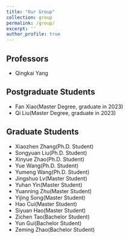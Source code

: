 ```yaml
---
title: "Our Group"
collection: group
permalink: /group/
excerpt: ''
author_profile: true
---
```

## Professors 
* Qingkai Yang

## Postgraduate Students

* Fan Xiao(Master Degree, graduate in 2023)
* Qi Liu(Master Degree, graduate in 2023)

## Graduate Students

* Xiaozhen Zhang(Ph.D. Student)
* Songyuan Liu(Ph.D. Student)
* Xinyue Zhao(Ph.D. Student)
* Yue Wang(Ph.D. Student)
* Yumeng Wang(Ph.D. Student)
* Jingshuo Lv(Master Student)
* Yuhan Yin(Master Student)
* Yuanning Zhu(Master Student)
* Yijing Song(Master Student)
* Hao Cui(Master Student)
* Siyuan Hao(Master Student)
* Zichen Tao(Bachelor Student)
* Yun Gui(Bachelor Student)
* Zeming Zhao(Bachelor Student)